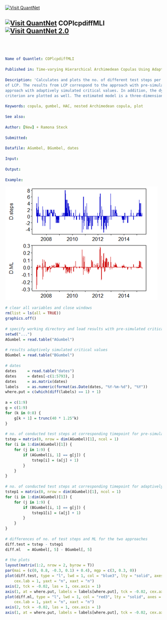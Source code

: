 
[<img src="https://github.com/QuantLet/Styleguide-and-Validation-procedure/blob/master/pictures/banner.png" alt="Visit QuantNet">](http://quantlet.de/index.php?p=info)

## [<img src="https://github.com/QuantLet/Styleguide-and-Validation-procedure/blob/master/pictures/qloqo.png" alt="Visit QuantNet">](http://quantlet.de/) **COPlcpdiffMLI** [<img src="https://github.com/QuantLet/Styleguide-and-Validation-procedure/blob/master/pictures/QN2.png" width="60" alt="Visit QuantNet 2.0">](http://quantlet.de/d3/ia)


```yaml



Name of Quantlet: COPlcpdiffMLI

Published in: Time-varying Hierarchical Archimedean Copulas Using Adaptively Simulated Critical Values

Description: 'Calculates and plots the no. of different test steps per time point for the two approaches 
of LCP. The results from LCP correspond to the approach with pre-simulated critical values and the 
approach with adaptively simulated critical values. In addition, the dynamics of the difference in the ML 
criterion are plotted as well. The estimated model is a three-dimensional HAC with Gumbel generators.'

Keywords: copula, gumbel, HAC, nested Archimedean copula, plot

See also: 

Author: [New] + Ramona Steck

Submitted:  

Datafile: AGumbel, BGumbel, dates

Input: 

Output:  

Example: 


```


![Picture1](COPlcpdiffMLI.png)


```R
# clear all variables and close windows
rm(list = ls(all = TRUE))
graphics.off()

# specify working directory and load results with pre-simulated critical values
setwd("...")
AGumbel = read.table("AGumbel")

# results adaptively simulated critical values
BGumbel = read.table("BGumbel")

# dates
dates     = read.table("dates")
dates     = dates[-c(1:5793), ]
dates     = as.matrix(dates)
labels    = as.numeric(format(as.Date(dates, "%Y-%m-%d"), "%Y"))
where.put = c(which(diff(labels) == 1) + 1)

a = c(1:9)
g = c(1:9)
for (k in 0:8) {
    g[k + 1] = trunc(40 * 1.25^k)
}

# no. of conducted test steps at corresponding timepoint for pre-simulated critical values
tstep = matrix(0, nrow = dim(AGumbel)[1], ncol = 1)
for (i in 1:dim(AGumbel)[1]) {
    for (j in 1:9) {
        if (AGumbel[i, 1] == g[j]) {
            tstep[i] = (a[j] + 1)
        }
    }
}

# no. of conducted test steps at corresponding timepoint for adaptively simulated critical values
tstep1 = matrix(0, nrow = dim(AGumbel)[1], ncol = 1)
for (i in 1:dim(AGumbel)[1]) {
    for (j in 1:9) {
        if (BGumbel[i, 1] == g[j]) {
            tstep1[i] = (a[j] + 1)
        }
    }
}

# differences of no. of test steps and ML for the two approaches
diff.test = tstep - tstep1
diff.ml   = AGumbel[, 5] - BGumbel[, 5]

# the plots
layout(matrix(1:2, nrow = 2, byrow = T))
par(mai = (c(0, 0.8, -0.3, 0.1) + 0.4), mgp = c(3, 0.3, 0))
plot(diff.test, type = "l", lwd = 1, col = "blue3", lty = "solid", axes = F, frame = T, xlab = "", ylab = "D.steps", 
    cex.lab = 1, yaxt = "n", xaxt = "n")
axis(2, tck = -0.02, las = 1, cex.axis = 1)
axis(1, at = where.put, labels = labels[where.put], tck = -0.02, cex.axis = 1)
plot(diff.ml, type = "l", lwd = 1, col = "red3", lty = "solid", axes = F, frame = T, xlab = "", ylab = "D.ML", 
    cex.lab = 1, yaxt = "n", xaxt = "n")
axis(2, tck = -0.02, las = 1, cex.axis = 1)
axis(1, at = where.put, labels = labels[where.put], tck = -0.02, cex.axis = 1) 

```
